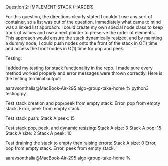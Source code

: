 Question 2: IMPLEMENT STACK (HARDER)

For this question, the directions clearly stated I couldn't use any sort of
container, so a list was out of the question. Immediately what came to mind was
a linked list approach: I could create my own special node class to keep track 
of values and use a next pointer to preserve the order of elements. This approach
would ensure the stack dynamically resized, and by mainting a dummy node, I
could push nodes onto the front of the stack in O(1) time and access the front
nodes in O(1) time for pop and peek.

Testing:

I added my testing for stack functionality in the repo. I made sure every 
method worked properly and error messages were thrown correctly. Here is the
testing terminal output:

aaravsonthalia@MacBook-Air-295 algo-group-take-home % python3 testing.py

Test stack creation and pop/peek from empty stack:
Error, pop from empty stack.
Error, peek from empty stack.

Test stack push:
Stack A peek:  15

Test stack pop, peek, and dynamic resizing:
Stack A size:  3
Stack A pop:  15
Stack A size:  2
Stack A peek:  10

Test draining the stack to empty then raising errors:
Stack A size:  0
Error, pop from empty stack.
Error, peek from empty stack.

aaravsonthalia@MacBook-Air-295 algo-group-take-home % 
